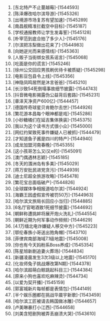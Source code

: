 
1. [东北特产不止蔓越莓]-[1544593]
1. [陈泽爆改哈尔滨导游]-[1545326]
1. [出境游市场复苏有望加速]-[1545289]
1. [南昌舰精准拦截空中目标]-[1545187]
1. [学校通报教师让学生发毒誓]-[1545128]
1. [朴宰范到底合拍了多少人]-[1545176]
1. [尔滨把冻梨做出花来了]-[1544983]
1. [向她逆光而来感情线]-[1545363]
1. [人贩子当街绑女孩系谣言]-[1545068]
1. [吃面是你的谎言]-[1545246]
1. [徐州公交回应男孩刷优待卡被质疑]-[1545298]
1. [电影豆包县令上线]-[1545356]
1. [神隐凤鸣居然是沐言爸爸]-[1545210]
1. [长沙致54死倒塌事故细节披露]-[1544743]
1. [抖音微电影揭露伪公益背后套路]-[1545231]
1. [章泽天净资产600亿]-[1544457]
1. [德国传奇球星贝肯鲍尔去世]-[1544926]
1. [繁花游本昌每个眼神都是戏]-[1545286]
1. [小砂糖橘们在延吉集体换装]-[1545375]
1. [我以为这个读书方式很小众]-[1545000]
1. [网红约架致死事件嫌疑人已被抓]-[1544479]
1. [才知道鱼子酱是四川的特产]-[1544940]
1. [成龙加盟河南春晚]-[1545355]
1. [这小孩哥怎么又i又e的]-[1545091]
1. [澳门偶遇林志颖]-[1545185]
1. [冬天的涠洲岛有多美]-[1545029]
1. [蒋万安批民进党贪污]-[1544939]
1. [迪士尼超全旅游攻略]-[1545478]
1. [繁花宝总面临破产]-[1544826]
1. [全球媒体争相报道哈尔滨]-[1544924]
1. [海霸王因虚假宣传被罚50万]-[1544963]
1. [哈尔滨文旅局长回应小当归]-[1544885]
1. [6名厅官喝酒致1死细节披露]-[1544692]
1. [朝鲜称遭挑衅将展开炮火洗礼]-[1544554]
1. [朝鲜近期为何军事动作频频]-[1544629]
1. [4.1万缅北电诈嫌疑人移交中方]-[1545223]
1. [鄂伦春族小哥送出狍角帽]-[1543710]
1. [菲律宾南部海域7.1级地震]-[1545008]
1. [你也有今天妈粉系Boss养成]-[1545354]
1. [陈星旭新剧追妻火葬场]-[1544834]
1. [新疆凌晨发生3次3级以上地震]-[1545170]
1. [化妆师兔子挑战爆改第N期]-[1544378]
1. [哈尔滨超萌白鲸跳起科目三]-[1544384]
1. [原来小狗也喜欢吃麻辣烫]-[1544734]
1. [以爱为契开播]-[1545159]
1. [郭富城新片每帧都是表情包]-[1544149]
1. [半个娱乐圈都在挑战华晨宇新歌]-[1543459]
1. [哈尔滨工匠被请去韩国做冰雕]-[1544657]
1. [卢美琳暴打小江西]-[1544658]
1. [刘美含短剧狗被弄丢崩溃大哭]-[1543610]